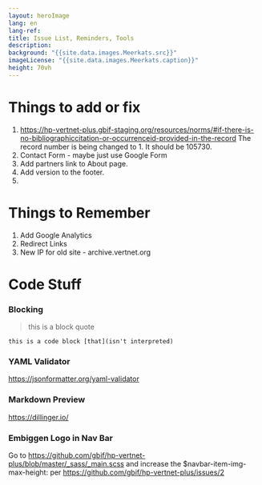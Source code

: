 ```yaml
--- 
layout: heroImage
lang: en
lang-ref: 
title: Issue List, Reminders, Tools
description: 
background: "{{site.data.images.Meerkats.src}}"
imageLicense: "{{site.data.images.Meerkats.caption}}"
height: 70vh
---
```


# Things to add or fix
1. https://hp-vertnet-plus.gbif-staging.org/resources/norms/#if-there-is-no-bibliographiccitation-or-occurrenceid-provided-in-the-record  The record number is being changed to 1.  It should be 105730.
2. Contact Form - maybe just use Google Form
3. Add partners link to About page.
4. Add version to the footer.
5.   


# Things to Remember
1. Add Google Analytics
2. Redirect Links
3. New IP for old site - archive.vertnet.org


# Code Stuff

### Blocking

> this is a block quote

```
this is a code block [that](isn't interpreted)
```

### YAML Validator
https://jsonformatter.org/yaml-validator

### Markdown Preview
https://dillinger.io/

### Embiggen Logo in Nav Bar
Go to https://github.com/gbif/hp-vertnet-plus/blob/master/_sass/_main.scss and increase the $navbar-item-img-max-height:  per https://github.com/gbif/hp-vertnet-plus/issues/2


